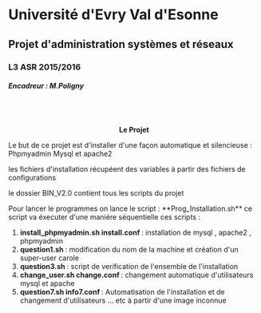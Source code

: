 <h1>        Université d'Evry Val d'Esonne </h1> 
<h2> Projet d'administration systèmes et réseaux </h2>
<h3> L3 ASR 2015/2016 </h3> 
<h5>        Encadreur : M.Poligny </h5> 
</br> </br>
 <p style="text-align:center";>  <strong> Le Projet </strong> </p> 
<p> Le but de ce projet est d'installer d'une façon automatique et silencieuse : Phpmyadmin Mysql et apache2 </P> 
<p> les fichiers d'installation récupéent des variables à partir des fichiers de configurations </p> 
<p> le dossier BIN_V2.0 contient tous les scripts du projet</P> 
Pour lancer le programmes on lance le script : **Prog_Installation.sh**  ce script va éxecuter d'une maniére séquentielle ces scripts :
<p>
<ol>
    <li> <strong> install_phpmyadmin.sh install.conf </strong>:  installation de mysql , apache2 , phpmyadmin  </li>
    <li> <strong> question1.sh  </strong> : modification du nom de la machine et création d'un super-user carole  </li>
    <li> <strong> question3.sh  </strong> : script de verification de l'ensemble de l'installation   </li>
    <li> <strong> change_user.sh change.conf </strong> : changement automatique d'utilisateurs mysql et apache  </li>
    <li> <strong> question7.sh info7.conf  </strong>  : Automatisation de l'installation et de changement d'utilisateurs ... etc à partir d'une image inconnue  </li>
</ol>
</p>
